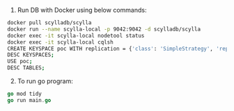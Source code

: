 1. Run DB with Docker using below commands:
```bash
docker pull scylladb/scylla
docker run --name scylla-local -p 9042:9042 -d scylladb/scylla
docker exec -it scylla-local nodetool status
docker exec -it scylla-local cqlsh
CREATE KEYSPACE poc WITH replication = {'class': 'SimpleStrategy', 'replication_factor': 1};
DESC KEYSPACES;
USE poc;
DESC TABLES;
```
2. To run go program:
```go
go mod tidy
go run main.go
```